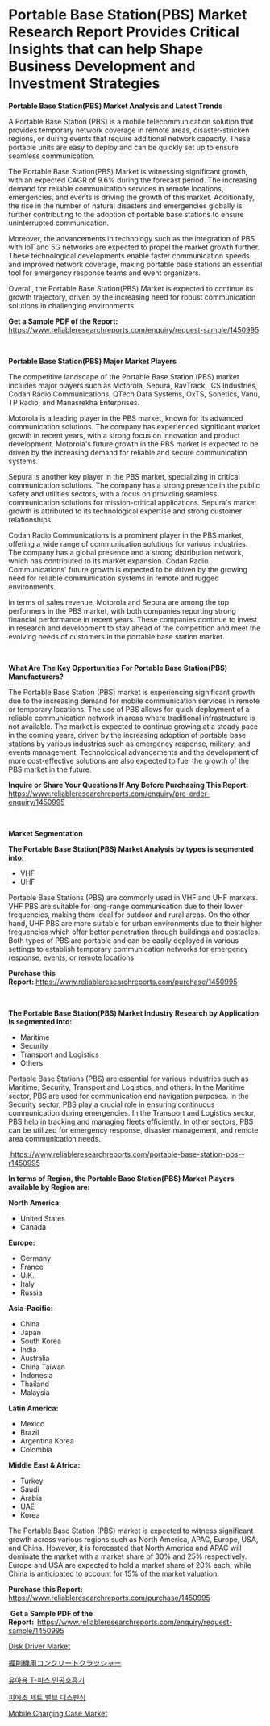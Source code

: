 <p><h1>Portable Base Station(PBS) Market Research Report Provides Critical Insights that can help Shape Business Development and Investment Strategies</h1></p><p><strong>Portable Base Station(PBS) Market Analysis and Latest Trends</strong></p>
<p><p>A Portable Base Station (PBS) is a mobile telecommunication solution that provides temporary network coverage in remote areas, disaster-stricken regions, or during events that require additional network capacity. These portable units are easy to deploy and can be quickly set up to ensure seamless communication.</p><p>The Portable Base Station(PBS) Market is witnessing significant growth, with an expected CAGR of 9.6% during the forecast period. The increasing demand for reliable communication services in remote locations, emergencies, and events is driving the growth of this market. Additionally, the rise in the number of natural disasters and emergencies globally is further contributing to the adoption of portable base stations to ensure uninterrupted communication.</p><p>Moreover, the advancements in technology such as the integration of PBS with IoT and 5G networks are expected to propel the market growth further. These technological developments enable faster communication speeds and improved network coverage, making portable base stations an essential tool for emergency response teams and event organizers.</p><p>Overall, the Portable Base Station(PBS) Market is expected to continue its growth trajectory, driven by the increasing need for robust communication solutions in challenging environments.</p></p>
<p><strong>Get a Sample PDF of the Report:&nbsp;</strong> <a href="https://www.reliableresearchreports.com/enquiry/request-sample/1450995">https://www.reliableresearchreports.com/enquiry/request-sample/1450995</a></p>
<p>&nbsp;</p>
<p><strong>Portable Base Station(PBS) Major Market Players</strong></p>
<p><p>The competitive landscape of the Portable Base Station (PBS) market includes major players such as Motorola, Sepura, RavTrack, ICS Industries, Codan Radio Communications, QTech Data Systems, OxTS, Sonetics, Vanu, TP Radio, and Manasrekha Enterprises. </p><p>Motorola is a leading player in the PBS market, known for its advanced communication solutions. The company has experienced significant market growth in recent years, with a strong focus on innovation and product development. Motorola's future growth in the PBS market is expected to be driven by the increasing demand for reliable and secure communication systems.</p><p>Sepura is another key player in the PBS market, specializing in critical communication solutions. The company has a strong presence in the public safety and utilities sectors, with a focus on providing seamless communication solutions for mission-critical applications. Sepura's market growth is attributed to its technological expertise and strong customer relationships.</p><p>Codan Radio Communications is a prominent player in the PBS market, offering a wide range of communication solutions for various industries. The company has a global presence and a strong distribution network, which has contributed to its market expansion. Codan Radio Communications' future growth is expected to be driven by the growing need for reliable communication systems in remote and rugged environments.</p><p>In terms of sales revenue, Motorola and Sepura are among the top performers in the PBS market, with both companies reporting strong financial performance in recent years. These companies continue to invest in research and development to stay ahead of the competition and meet the evolving needs of customers in the portable base station market.</p></p>
<p>&nbsp;</p>
<p><strong>What Are The Key Opportunities For Portable Base Station(PBS) Manufacturers?</strong></p>
<p><p>The Portable Base Station (PBS) market is experiencing significant growth due to the increasing demand for mobile communication services in remote or temporary locations. The use of PBS allows for quick deployment of a reliable communication network in areas where traditional infrastructure is not available. The market is expected to continue growing at a steady pace in the coming years, driven by the increasing adoption of portable base stations by various industries such as emergency response, military, and events management. Technological advancements and the development of more cost-effective solutions are also expected to fuel the growth of the PBS market in the future.</p></p>
<p><strong>Inquire or Share Your Questions If Any Before Purchasing This Report:</strong> <a href="https://www.reliableresearchreports.com/enquiry/pre-order-enquiry/1450995">https://www.reliableresearchreports.com/enquiry/pre-order-enquiry/1450995</a></p>
<p>&nbsp;</p>
<p><strong>Market Segmentation</strong></p>
<p><strong>The Portable Base Station(PBS) Market Analysis by types is segmented into:</strong></p>
<p><ul><li>VHF</li><li>UHF</li></ul></p>
<p><p>Portable Base Stations (PBS) are commonly used in VHF and UHF markets. VHF PBS are suitable for long-range communication due to their lower frequencies, making them ideal for outdoor and rural areas. On the other hand, UHF PBS are more suitable for urban environments due to their higher frequencies which offer better penetration through buildings and obstacles. Both types of PBS are portable and can be easily deployed in various settings to establish temporary communication networks for emergency response, events, or remote locations.</p></p>
<p><strong>Purchase this Report:&nbsp;</strong><a href="https://www.reliableresearchreports.com/purchase/1450995">https://www.reliableresearchreports.com/purchase/1450995</a></p>
<p>&nbsp;</p>
<p><strong>The Portable Base Station(PBS) Market Industry Research by Application is segmented into:</strong></p>
<p><ul><li>Maritime</li><li>Security</li><li>Transport and Logistics</li><li>Others</li></ul></p>
<p><p>Portable Base Stations (PBS) are essential for various industries such as Maritime, Security, Transport and Logistics, and others. In the Maritime sector, PBS are used for communication and navigation purposes. In the Security sector, PBS play a crucial role in ensuring continuous communication during emergencies. In the Transport and Logistics sector, PBS help in tracking and managing fleets efficiently. In other sectors, PBS can be utilized for emergency response, disaster management, and remote area communication needs.</p></p>
<p><a href="https://www.reliableresearchreports.com/portable-base-station-pbs--r1450995">&nbsp;https://www.reliableresearchreports.com/portable-base-station-pbs--r1450995</a></p>
<p><strong>In terms of Region, the Portable Base Station(PBS) Market Players available by Region are:</strong></p>
<p>
    <p> <strong> North America: </strong>
        <ul>
            <li>United States</li>
            <li>Canada</li>
        </ul>
        </p> 
    <p> <strong> Europe: </strong>
        <ul>
            <li>Germany</li>
            <li>France</li>
            <li>U.K.</li>
            <li>Italy</li>
            <li>Russia</li>
        </ul>
        </p> 
    <p> <strong> Asia-Pacific: </strong>
        <ul>
            <li>China</li>
            <li>Japan</li>
            <li>South Korea</li>
            <li>India</li>
            <li>Australia</li>
            <li>China Taiwan</li>
            <li>Indonesia</li>
            <li>Thailand</li>
            <li>Malaysia</li>
        </ul>
        </p> 
    <p> <strong> Latin America: </strong>
        <ul>
            <li>Mexico</li>
            <li>Brazil</li>
            <li>Argentina Korea</li>
            <li>Colombia</li>
        </ul>
        </p> 
    <p> <strong> Middle East & Africa: </strong>
        <ul>
            <li>Turkey</li>
            <li>Saudi</li>
            <li>Arabia</li>
            <li>UAE</li>
            <li>Korea</li>
        </ul>
    </p>
    </p>
<p><p>The Portable Base Station (PBS) market is expected to witness significant growth across various regions such as North America, APAC, Europe, USA, and China. However, it is forecasted that North America and APAC will dominate the market with a market share of 30% and 25% respectively. Europe and USA are expected to hold a market share of 20% each, while China is anticipated to account for 15% of the market valuation.</p></p>
<p><strong>Purchase this Report: </strong><a href="https://www.reliableresearchreports.com/purchase/1450995">https://www.reliableresearchreports.com/purchase/1450995</a></p>
<p>&nbsp;<strong>Get a Sample PDF of the Report:&nbsp;&nbsp;</strong><a href="https://www.reliableresearchreports.com/enquiry/request-sample/1450995">https://www.reliableresearchreports.com/enquiry/request-sample/1450995</a></p>
<p><strong></strong></p>
<p><p><a href="https://github.com/prosalinda88/Market-Research-Report-List-5/blob/main/disk-driver-market.md">Disk Driver Market</a></p><p><a href="https://github.com/LeoraEber/Market-Research-Report-List-1/blob/main/8655016148245.md">掘削機用コンクリートクラッシャー</a></p><p><a href="https://github.com/tasfiyaj85/Market-Research-Report-List-1/blob/main/8951673157454.md">유아용 T-피스 인공호흡기</a></p><p><a href="https://github.com/AlbertotDouglas44367/Market-Research-Report-List-2/blob/main/1601764157455.md">피에조 제트 밸브 디스펜싱</a></p><p><a href="https://github.com/NorbertYates/Market-Research-Report-List-5/blob/main/mobile-charging-case-market.md">Mobile Charging Case Market</a></p></p>
